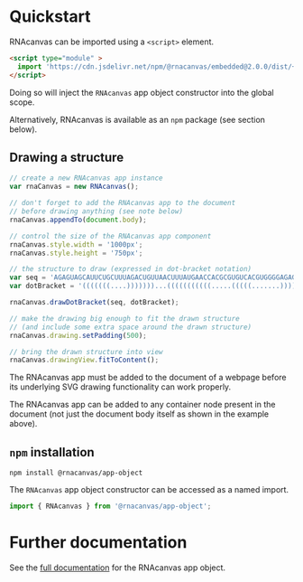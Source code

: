 # Quickstart

RNAcanvas can be imported using a `<script>` element.

```html
<script type="module" >
  import 'https://cdn.jsdelivr.net/npm/@rnacanvas/embedded@2.0.0/dist/+esm';
</script>
```

Doing so will inject the `RNAcanvas` app object constructor into the global scope.

Alternatively, RNAcanvas is available as an `npm` package (see section below).

## Drawing a structure

```javascript
// create a new RNAcanvas app instance
var rnaCanvas = new RNAcanvas();

// don't forget to add the RNAcanvas app to the document
// before drawing anything (see note below)
rnaCanvas.appendTo(document.body);

// control the size of the RNAcanvas app component
rnaCanvas.style.width = '1000px';
rnaCanvas.style.height = '750px';

// the structure to draw (expressed in dot-bracket notation)
var seq = 'AGAGUAGCAUUCUGCUUUAGACUGUUAACUUUAUGAACCACGCGUGUCACGUGGGGAGAGUUAACAGCGCCC';
var dotBracket = '(((((((....)))))))...(((((((((((.....(((((.......)))))..))))))))))).....';

rnaCanvas.drawDotBracket(seq, dotBracket);

// make the drawing big enough to fit the drawn structure
// (and include some extra space around the drawn structure)
rnaCanvas.drawing.setPadding(500);

// bring the drawn structure into view
rnaCanvas.drawingView.fitToContent();
```

The RNAcanvas app must be added to the document of a webpage
before its underlying SVG drawing functionality can work properly.

The RNAcanvas app can be added to any container node present in the document
(not just the document body itself as shown in the example above).

## `npm` installation

```
npm install @rnacanvas/app-object
```

The `RNAcanvas` app object constructor can be accessed as a named import.

```javascript
import { RNAcanvas } from '@rnacanvas/app-object';
```

# Further documentation

See the [full documentation](https://pzhaojohnson.github.io/rnacanvas.app-object/) for the RNAcanvas app object.
